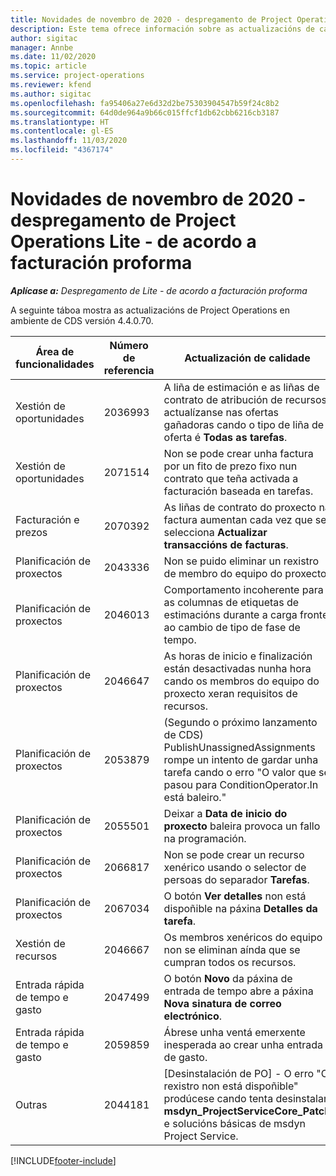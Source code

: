 ```yaml
---
title: Novidades de novembro de 2020 - despregamento de Project Operations Lite - de acordo a facturación proforma
description: Este tema ofrece información sobre as actualizacións de calidade dispoñibles na versión de novembro de 2020 do despregamento de Project Operations Lite - de acordo a facturación proforma.
author: sigitac
manager: Annbe
ms.date: 11/02/2020
ms.topic: article
ms.service: project-operations
ms.reviewer: kfend
ms.author: sigitac
ms.openlocfilehash: fa95406a27e6d32d2be75303904547b59f24c8b2
ms.sourcegitcommit: 64d0de964a9b66c015ffcf1db62cbb6216cb3187
ms.translationtype: HT
ms.contentlocale: gl-ES
ms.lasthandoff: 11/03/2020
ms.locfileid: "4367174"
---
```

# <a name="whats-new-november-2020---project-operations-lite-deployment---deal-to-proforma-invoicing"></a>Novidades de novembro de 2020 - despregamento de Project Operations Lite - de acordo a facturación proforma

_**Aplícase a:** Despregamento de Lite - de acordo a facturación proforma_

A seguinte táboa mostra as actualizacións de Project Operations en ambiente de CDS versión 4.4.0.70.

| Área de funcionalidades                 | Número de referencia | Actualización de calidade                                                                                                                                                                    |
|------------------------------|------------------|-----------------------------------------------------------------------------------------------------------------------------------------------------------------------------------|
|   Xestión de oportunidades       | 2036993          | A liña de estimación e as liñas de contrato de atribución de recursos actualízanse nas ofertas gañadoras cando o tipo de liña de oferta é **Todas as tarefas**.                                                 |
|   Xestión de oportunidades       | 2071514          | Non se pode crear unha factura por un fito de prezo fixo nun contrato que teña activada a facturación baseada en tarefas.                                                                          |
| Facturación e prezos          | 2070392          | As liñas de contrato do proxecto na factura aumentan cada vez que se selecciona **Actualizar transaccións de facturas**.                                                                       |
| Planificación de proxectos             | 2043336          | Non se puido eliminar un rexistro de membro do equipo do proxecto.                                                                                                                                    |
| Planificación de proxectos             | 2046013          | Comportamento incoherente para as columnas de etiquetas de estimacións durante a carga fronte ao cambio de tipo de fase de tempo.                                                                                   |
| Planificación de proxectos             | 2046647          | As horas de inicio e finalización están desactivadas nunha hora cando os membros do equipo do proxecto xeran requisitos de recursos.                                                                      |
| Planificación de proxectos             | 2053879          | (Segundo o próximo lanzamento de CDS) PublishUnassignedAssignments rompe un intento de gardar unha tarefa cando o erro "O valor que se pasou para ConditionOperator.In está baleiro." |
| Planificación de proxectos             | 2055501          | Deixar a **Data de inicio do proxecto** baleira provoca un fallo na programación.                                                                                                      |
| Planificación de proxectos             | 2066817          | Non se pode crear un recurso xenérico usando o selector de persoas do separador **Tarefas**.                                                                                               |
| Planificación de proxectos             | 2067034          | O botón **Ver detalles** non está dispoñible na páxina **Detalles da tarefa**.                                                                                                         |
| Xestión de recursos          | 2046667          | Os membros xenéricos do equipo non se eliminan aínda que se cumpran todos os recursos.                                                                                                     |
| Entrada rápida de tempo e gasto | 2047499          | O botón **Novo** da páxina de entrada de tempo abre a páxina **Nova sinatura de correo electrónico**.                                                                                               |
| Entrada rápida de tempo e gasto | 2059859          | Ábrese unha ventá emerxente inesperada ao crear unha entrada de gasto.                                                                                                                         |
| Outras                        | 2044181          | [Desinstalación de PO] - O erro "O rexistro non está dispoñible" prodúcese cando tenta desinstalar **msdyn_ProjectServiceCore_Patch** e solucións básicas de msdyn Project Service.        |


[!INCLUDE[footer-include](../../includes/footer-banner.md)]